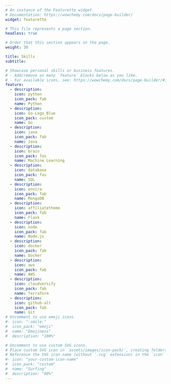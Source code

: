 ```yaml
---
# An instance of the Featurette widget.
# Documentation: https://wowchemy.com/docs/page-builder/
widget: featurette

# This file represents a page section.
headless: true

# Order that this section appears on the page.
weight: 30

title: Skills
subtitle:

# Showcase personal skills or business features.
# - Add/remove as many `feature` blocks below as you like.
# - For available icons, see: https://wowchemy.com/docs/page-builder/#icons
feature:
  - description:
    icon: python
    icon_pack: fab
    name: Python
  - description:
    icon: Go-Logo_Blue
    icon_pack: custom
    name: Go
  - description:
    icon: java
    icon_pack: fab
    name: Java
  - description:
    icon: brain
    icon_pack: fas
    name: Machine Learning
  - description:
    icon: database
    icon_pack: fas
    name: SQL
  - description:
    icon: envira
    icon_pack: fab
    name: MongoDB
  - description:
    icon: affiliatetheme
    icon_pack: fab
    name: Flask
  - description:
    icon: node
    icon_pack: fab
    name: Node.js
  - description:
    icon: docker
    icon_pack: fab
    name: Docker
  - description:
    icon: aws
    icon_pack: fab
    name: AWS
  - description:
    icon: cloudversify
    icon_pack: fab
    name: Terraform
  - description:
    icon: github-alt
    icon_pack: fab
    name: Git
# Uncomment to use emoji icons.
#- icon: ":smile:"
#  icon_pack: "emoji"
#  name: "Emojiness"
#  description: "100%"

# Uncomment to use custom SVG icons.
# Place custom SVG icon in `assets/images/icon-pack/`, creating folders if necessary.
# Reference the SVG icon name (without `.svg` extension) in the `icon` field.
#- icon: "your-custom-icon-name"
#  icon_pack: "custom"
#  name: "Surfing"
#  description: "90%"
---
```

